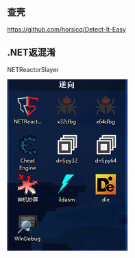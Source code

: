 ## 查壳

https://github.com/horsicq/Detect-It-Easy

## .NET返混淆

NETReactorSlayer

![image-20230822094805407](.assets/工具/image-20230822094805407.png)
